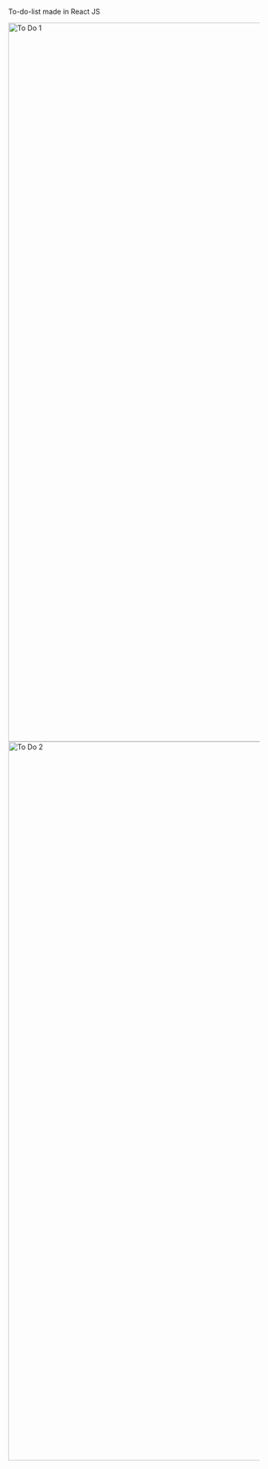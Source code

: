 To-do-list made in React JS


<img width="1440" alt="To Do 1" src="https://github.com/represent81400/To-Do-list/assets/104976650/4b5d8e70-2028-448e-8c33-2e914588c429">
<img width="1440" alt="To Do 2" src="https://github.com/represent81400/To-Do-list/assets/104976650/d93f9ab3-e037-4a5d-bb94-c9760cc358cb">
